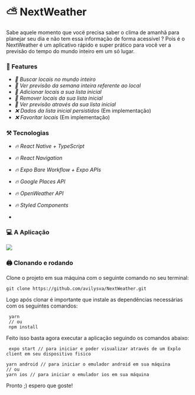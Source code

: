 # :partly_sunny: NextWeather

Sabe aquele momento que vocë precisa saber o clima de amanhã para planejar seu dia e não tem essa informação de forma acessível ? Pois é o NextWeather é um aplicativo rápido e super prático para você ver a previsão do tempo do mundo inteiro em um só lugar.

### :newspaper: Features

- *:pencil: Buscar locais no mundo inteiro*
- *:pencil: Ver previsão da semana inteira referente ao local*
- *:pencil: Adicionar locais a sua lista inicial*
- *:pencil: Remover locais da sua lista inicial*
- *:pencil: Ver previsão através da sua lista inicial*
- *:x: Dados da lista inicial persistidos* (Em implementação)
- *:x: Favoritar locais* (Em implementação)

### :hammer_and_pick: Tecnologias

- *:fire: React Native + TypeScript*
- *:fire: React Navigation*
- *:fire: Expo Bare Workflow + Expo APIs*
- *:fire: Google Places API*
- *:fire: OpenWeather API*

- *:fire: Styled Components*
- 
### :computer: A Aplicação
<img src="https://github.com/avilysva/avilysva/blob/master/projects-images/nextweather/cover.png" />

### :printer: Clonando e rodando

Clone o projeto em sua máquina com o seguinte comando no seu terminal:

```
git clone https://github.com/avilysva/NextWeather.git
```

Logo após clonar é importante que instale as dependências necessárias com os seguintes comandos:
```
 yarn
 // ou
 npm install
```
Feito isso basta agora executar a aplicação seguindo os comandos abaixo:

```
 expo start // para iniciar e poder visualizar através de um Explo client em seu dispositivo fisico
```
```
yarn android // para iniciar o emulador android em sua máquina
// ou
yarn ios // para iniciar o emulador ios em sua máquina
```

Pronto ;) espero que goste!
